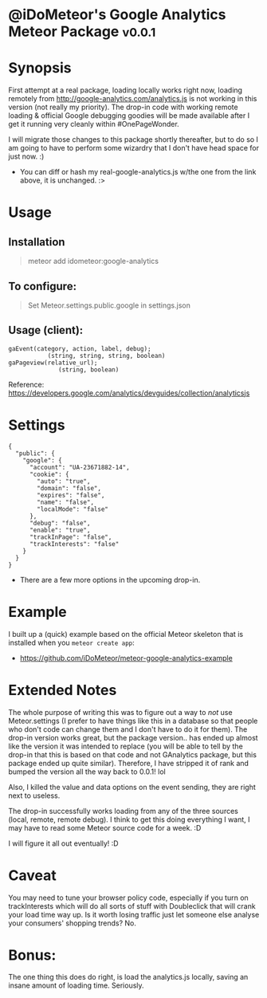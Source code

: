 # @iDoMeteor's Google Analytics Meteor Package <small>v0.0.1</small>

# Synopsis

First attempt at a real package, loading locally works right now, loading
remotely from http://google-analytics.com/analytics.js is not working in
this version (not really my priority).  The drop-in code with working remote
loading & official Google debugging goodies will be made available after I
get it running very cleanly within #OnePageWonder.

I will migrate those changes to this package shortly thereafter, but to do
so I am going to have to perform some wizardry that I don't have head space
for just now. :)

* You can diff or hash my real-google-analytics.js w/the one from the link above, it is unchanged. :>

# Usage

## Installation

>meteor add idometeor:google-analytics

## To configure:

>Set Meteor.settings.public.google in settings.json

## Usage (client):

    gaEvent(category, action, label, debug);
               (string, string, string, boolean)
    gaPageview(relative_url);
                  (string, boolean)
Reference:
  https://developers.google.com/analytics/devguides/collection/analyticsjs

# Settings

    {
      "public": {
        "google": {
          "account": "UA-23671882-14",
          "cookie": {
            "auto": "true",
            "domain": "false",
            "expires": "false",
            "name": "false",
            "localMode": "false"
          },
          "debug": "false",
          "enable": "true",
          "trackInPage": "false",
          "trackInterests": "false"
        }
      }
    }

* There are a few more options in the upcoming drop-in.

# Example

I built up a (quick) example based on the official Meteor skeleton that is
installed when you `meteor create app`:

* https://github.com/iDoMeteor/meteor-google-analytics-example

# Extended Notes

  The whole purpose of writing this was to figure out a way to *not*
  use Meteor.settings (I prefer to have things like this in a database
  so that people who don't code can change them and I don't have to do it
  for them).  The drop-in version works great, but the package
  version.. has ended up almost like the version it was intended to
  replace (you will be able to tell by the drop-in that this is based on
  that code and not GAnalytics package, but this package ended up quite
  similar).  Therefore, I have stripped it of rank and bumped the version
  all the way back to 0.0.1! lol

  Also, I killed the value and data options on the event sending, they
  are right next to useless.

  The drop-in successfully works loading from any of the three sources
  (local, remote, remote debug).  I think to get this doing everything I
  want, I may have to read some Meteor source code for a week. :D

  I will figure it all out eventually! :D

# Caveat

  You may need to tune your browser policy code, especially if you turn on
  trackInterests which will do all sorts of stuff with Doubleclick that will
  crank your load time way up.  Is it worth losing traffic just let someone
  else analyse your consumers' shopping trends?  No.

# Bonus:

  The one thing this does do right, is load the analytics.js locally,
  saving an insane amount of loading time.  Seriously.
